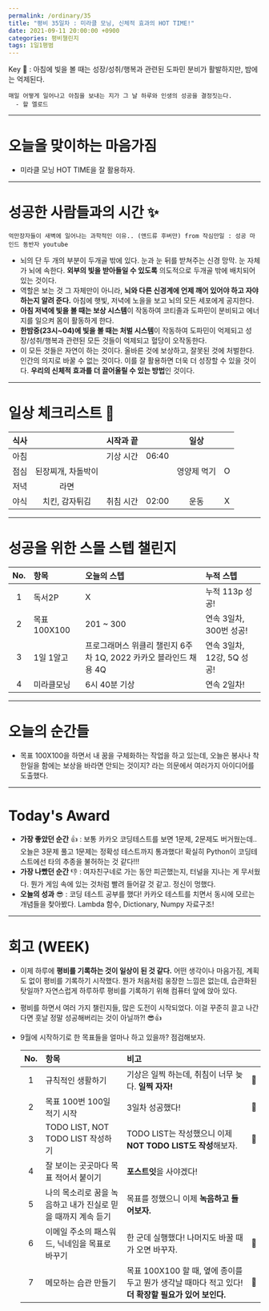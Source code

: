 ```yaml
---
permalink: /ordinary/35
title: "평비 35일차 : 미라클 모닝, 신체적 효과의 HOT TIME!"
date: 2021-09-11 20:00:00 +0900
categories: 평비챌린지
tags: 1일1평범
---  
```

Key 🔑 : 아침에 빛을 볼 때는 성장/성취/행복과 관련된 도파민 분비가 활발하지만, 밤에는 억제된다.  
```
매일 어떻게 일어나고 아침을 보내는 지가 그 날 하루와 인생의 성공을 결정짓는다.
  - 할 엘로드
```

---
# 오늘을 맞이하는 마음가짐
- 미라클 모닝 HOT TIME을 잘 활용하자.  

---
# 성공한 사람들과의 시간 ✨
`억만장자들이 새벽에 일어나는 과학적인 이유.. (앤드류 후버만) from 작심만일 : 성공 마인드 동반자 youtube`  
- 뇌의 단 두 개의 부분이 두개골 밖에 있다. 눈과 눈 뒤를 받쳐주는 신경 망막. 눈 자체가 뇌에 속한다. **외부의 빛을 받아들일 수 있도록** 의도적으로 두개골 밖에 배치되어 있는 것이다.  
- 역할은 보는 것 그 자체만이 아니라, **뇌와 다른 신경계에 언제 깨어 있어야 하고 자야 하는지 알려 준다.** 아침에 햇빛, 저녁에 노을을 보고 뇌의 모든 세포에게 공지한다.  
- **아침 저녁에 빛을 볼 때는 보상 시스템**이 작동하여 코티졸과 도파민이 분비되고 에너지를 일으켜 몸이 활동하게 한다.  
- **한밤중(23시~04)에 빛을 볼 때는 처벌 시스템**이 작동하여 도파민이 억제되고 성장/성취/행복과 관련된 모든 것들이 억제되고 혈당이 오작동한다.  
- 이 모든 것들은 자연이 하는 것이다. 올바른 것에 보상하고, 잘못된 것에 처벌한다. 인간의 의지로 바꿀 수 없는 것이다. 이를 잘 활용하면 더욱 더 성장할 수 있을 것이다. **우리의 신체적 효과를 더 끌어올릴 수 있는 방법**인 것이다.  

---
# 일상 체크리스트 📃

| 식사 |  | 시작과 끝 |  | 일상 |  |
|:----:|:----:|:----:|:----:|:----:|:----:|
| 아침 |  | 기상 시간 | 06:40 |  |  |
| 점심 | 된장찌개, 차돌박이 |  |  | 영양제 먹기 | O |
| 저녁 | 라면 |  |  |  |  |
| 야식 | 치킨, 감자튀김 | 취침 시간 | 02:00 | 운동 | X |

---
# 성공을 위한 스몰 스텝 챌린지

| No. | 항목 | 오늘의 스텝 | 누적 스텝 |
|:----:|:----|:----|:----|
| 1 | 독서2P | X | 누적 113p 성공! |
| 2 | 목표 100X100 | 201 ~ 300 | 연속 3일차, 300번 성공! |
| 3 | 1일 1알고 | 프로그래머스 위클리 챌린지 6주차 1Q, 2022 카카오 블라인드 채용 4Q | 연속 3일차, 12강, 5Q 성공! |
| 4 | 미라클모닝 | 6시 40분 기상 | 연속 2일차! |

---
# 오늘의 순간들
- 목표 100X100을 하면서 내 꿈을 구체화하는 작업을 하고 있는데, 오늘은 봉사나 착한일을 함에는 보상을 바라면 안되는 것이지? 라는 의문에서 여러가지 아이디어를 도출했다.  

---
# Today's Award
- **가장 좋았던 순간** 👍 : 보통 카카오 코딩테스트를 보면 1문제, 2문제도 버거웠는데.. 오늘은 3문제 풀고 1문제는 정확성 테스트까지 통과했다! 확실히 Python이 코딩테스트에선 타의 추종을 불허하는 것 같다!!!  
- **가장 나빴던 순간** 👎 : 여자친구네로 가는 동안 피곤했는지, 터널을 지나는 게 무서웠다. 뭔가 게임 속에 있는 것처럼 빨려 들어갈 것 같고. 정신이 멍했다.  
- **오늘의 성과** 😎 : 코딩 테스트 공부를 했다! 카카오 테스트를 치면서 동시에 모르는 개념들을 찾아봤다. Lambda 함수, Dictionary, Numpy 자료구조!  

---
# 회고 (WEEK)
- 이제 하루에 **평비를 기록하는 것이 일상이 된 것 같다.** 어떤 생각이나 마음가짐, 계획도 없이 평비를 기록하기 시작했다. 뭔가 처음처럼 웅장한 느낌은 없는데, 습관화된 탓일까? 자연스럽게 하루하루 평비를 기록하기 위해 컴퓨터 앞에 앉아 있다.  
- 평비를 하면서 여러 가지 챌린지들, 많은 도전이 시작되었다. 이걸 꾸준히 끌고 나간다면 훗날 정말 성공해버리는 것이 아닐까?! 😎👍  
- 9월에 시작하기로 한 목표들을 얼마나 하고 있을까? 점검해보자.  

  | No. | 항목 | 비고 |  |
  |:----:|:----|:----|:----:|
  | 1 | 규칙적인 생활하기 | 기상은 일찍 하는데, 취침이 너무 늦다. **일찍 자자!** | 🥈 |
  | 2 | 목표 100번 100일 적기 시작 | 3일차 성공했다! | 🥇 |
  | 3 | TODO LIST, NOT TODO LIST 작성하기 | TODO LIST는 작성했으니 이제 **NOT TODO LIST도 작성**해보자. | 🥈 |
  | 4 | 잘 보이는 곳곳마다 목표 적어서 붙이기 | **포스트잇**을 사야겠다! |  |
  | 5 | 나의 목소리로 꿈을 녹음하고 내가 진실로 믿을 때까지 계속 듣기 | 목표를 정했으니 이제 **녹음하고 들어보자.** |  |
  | 6 | 이메일 주소의 패스워드, 닉네임을 목표로 바꾸기  | 한 군데 실행했다! 나머지도 바꿀 때가 오면 바꾸자. | 🥉 |
  | 7 | 메모하는 습관 만들기 | 목표 100X100 할 때, 옆에 종이를 두고 뭔가 생각날 때마다 적고 있다! **더 확장할 필요가 있어 보인다.** | 🥉 |